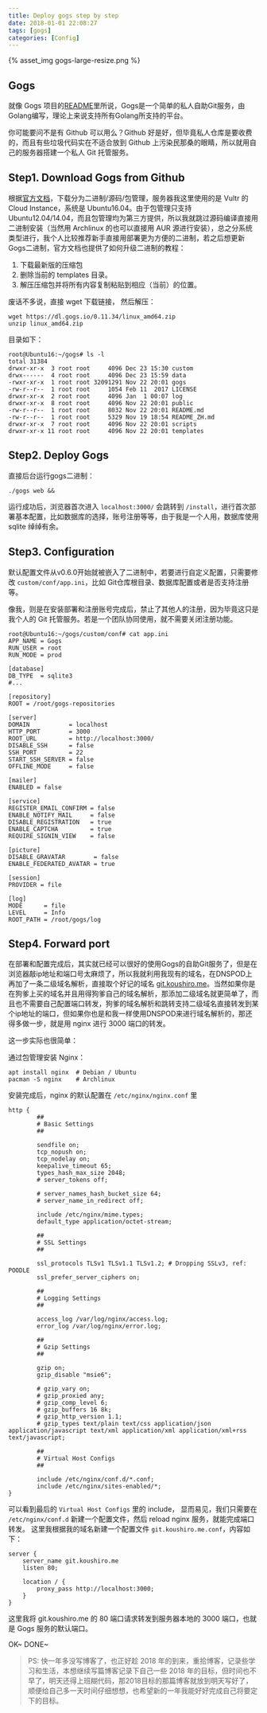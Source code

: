 ```yaml
---
title: Deploy gogs step by step
date: 2018-01-01 22:08:27
tags: [gogs]
categories: [Config]
---
```


{% asset_img gogs-large-resize.png %}

<!-- more -->

## Gogs

就像 Gogs 项目的[README](https://github.com/gogits/gogs/blob/master/README_ZH.md)里所说，Gogs是一个简单的私人自助Git服务，由Golang编写，理论上来说支持所有Golang所支持的平台。

你可能要问不是有 Github 可以用么？Github 好是好，但毕竟私人仓库是要收费的，而且有些垃圾代码实在不适合放到 Github 上污染民那桑的眼睛，所以就用自己的服务器搭建一个私人 Git 托管服务。

## Step1. Download Gogs from Github

根据[官方文档](https://gogs.io/docs/installation/install_from_binary)，下载分为二进制/源码/包管理，服务器我这里使用的是 Vultr 的 Cloud Instance，系统是 Ubuntu16.04。由于包管理只支持 Ubuntu12.04/14.04，而且包管理均为第三方提供，所以我就跳过源码编译直接用二进制安装（当然用 Archlinux 的也可以直接用 AUR 源进行安装），总之分系统类型进行，我个人比较推荐新手直接用部署更为方便的二进制，若之后想更新Gogs二进制，官方文档也提供了如何升级二进制的教程：

1. 下载最新版的压缩包
2. 删除当前的 templates 目录。
3. 解压压缩包并将所有内容复制粘贴到相应（当前）的位置。

废话不多说，直接 wget 下载链接， 然后解压：

```shell
wget https://dl.gogs.io/0.11.34/linux_amd64.zip
unzip linux_amd64.zip
```

目录如下：

```shell
root@Ubuntu16:~/gogs# ls -l
total 31384
drwxr-xr-x  3 root root     4096 Dec 23 15:30 custom
drwx------  4 root root     4096 Dec 23 15:59 data
-rwxr-xr-x  1 root root 32091291 Nov 22 20:01 gogs
-rw-r--r--  1 root root     1054 Feb 11  2017 LICENSE
drwxr-xr-x  2 root root     4096 Jan  1 00:07 log
drwxr-xr-x  8 root root     4096 Nov 22 20:01 public
-rw-r--r--  1 root root     8032 Nov 22 20:01 README.md
-rw-r--r--  1 root root     5329 Nov 19 18:54 README_ZH.md
drwxr-xr-x  7 root root     4096 Nov 22 20:01 scripts
drwxr-xr-x 11 root root     4096 Nov 22 20:01 templates
```

## Step2. Deploy Gogs

直接后台运行gogs二进制：

```shell
./gogs web &&
```

运行成功后，浏览器首次进入 `localhost:3000/` 会跳转到 `/install`，进行首次部署基本配置，比如数据库的选择，账号注册等等，由于我是一个人用，数据库使用 sqlite 绰绰有余。


## Step3. Configuration

默认配置文件从v0.6.0开始就被嵌入了二进制中，若要进行自定义配置，只需要修改 `custom/conf/app.ini`，比如 Git仓库根目录、数据库配置或者是否支持注册等。

像我，则是在安装部署和注册账号完成后，禁止了其他人的注册，因为毕竟这只是我个人的 Git 托管服务。若是一个团队协同使用，就不需要关闭注册功能。

```shell
root@Ubuntu16:~/gogs/custom/conf# cat app.ini
APP_NAME = Gogs
RUN_USER = root
RUN_MODE = prod

[database]
DB_TYPE  = sqlite3
#...

[repository]
ROOT = /root/gogs-repositories

[server]
DOMAIN           = localhost
HTTP_PORT        = 3000
ROOT_URL         = http://localhost:3000/
DISABLE_SSH      = false
SSH_PORT         = 22
START_SSH_SERVER = false
OFFLINE_MODE     = false

[mailer]
ENABLED = false

[service]
REGISTER_EMAIL_CONFIRM = false
ENABLE_NOTIFY_MAIL     = false
DISABLE_REGISTRATION   = true
ENABLE_CAPTCHA         = true
REQUIRE_SIGNIN_VIEW    = false

[picture]
DISABLE_GRAVATAR        = false
ENABLE_FEDERATED_AVATAR = true

[session]
PROVIDER = file

[log]
MODE      = file
LEVEL     = Info
ROOT_PATH = /root/gogs/log
```

## Step4. Forward port

在部署和配置完成后，其实就已经可以很好的使用Gogs的自助Git服务了，但是在浏览器敲ip地址和端口号太麻烦了，所以我就利用我现有的域名，在DNSPOD上再加了一条二级域名解析，直接取个好记的域名 [git.koushiro.me](http://git.koushiro.me)。当然如果你是在狗爹上买的域名并且用得狗爹自己的域名解析，那添加二级域名就更简单了，而且也不需要自己配置端口转发，狗爹的域名解析和跳转支持二级域名直接转发到某个ip地址的端口，但如果你也是和我一样使用DNSPOD来进行域名解析的，那还得多做一步，就是用 nginx 进行 3000 端口的转发。

这一步实际也很简单：

通过包管理安装 Nginx：

```shell
apt install nginx  # Debian / Ubuntu
pacman -S nginx    # Archlinux
```

安装完成后，nginx 的默认配置在 `/etc/nginx/nginx.conf` 里

```shell
http {
        ##
        # Basic Settings
        ##

        sendfile on;
        tcp_nopush on;
        tcp_nodelay on;
        keepalive_timeout 65;
        types_hash_max_size 2048;
        # server_tokens off;

        # server_names_hash_bucket_size 64;
        # server_name_in_redirect off;

        include /etc/nginx/mime.types;
        default_type application/octet-stream;

        ##
        # SSL Settings
        ##

        ssl_protocols TLSv1 TLSv1.1 TLSv1.2; # Dropping SSLv3, ref: POODLE
        ssl_prefer_server_ciphers on;

        ##
        # Logging Settings
        ##

        access_log /var/log/nginx/access.log;
        error_log /var/log/nginx/error.log;

        ##
        # Gzip Settings
        ##

        gzip on;
        gzip_disable "msie6";

        # gzip_vary on;
        # gzip_proxied any;
        # gzip_comp_level 6;
        # gzip_buffers 16 8k;
        # gzip_http_version 1.1;
        # gzip_types text/plain text/css application/json application/javascript text/xml application/xml application/xml+rss text/javascript;

        ##
        # Virtual Host Configs
        ##

        include /etc/nginx/conf.d/*.conf;
        include /etc/nginx/sites-enabled/*;
}
```

可以看到最后的 `Virtual Host Configs` 里的 include， 显而易见，我们只需要在 `/etc/nginx/conf.d` 新建一个配置文件，然后 reload nginx 服务，就能完成端口转发。 这里我根据我的域名新建一个配置文件 `git.koushiro.me.conf`，内容如下：

```shell
server {
    server_name git.koushiro.me
    listen 80;

    location / {
        proxy_pass http://localhost:3000;
    }
}
```

这里我将 git.koushiro.me 的 80 端口请求转发到服务器本地的 3000 端口，也就是 Gogs 服务的默认端口。

OK~ DONE~

> PS: 快一年多没写博客了，也正好趁 2018 年的到来，重拾博客，记录些学习和生活，本想继续写篇博客记录下自己一些 2018 年的目标，但时间也不早了，明天还得上班糊代码，那2018目标的那篇博客就放到明天写好了，顺便给自己多一天时间仔细想想，也希望新的一年我能好好完成自己将要定下的目标。 